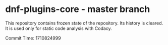 # dnf-plugins-core - master branch

This repository contains frozen state of the repository.
Its history is cleared. It is used only for static code
analysis with Codacy.

Commit Time: 1710824999